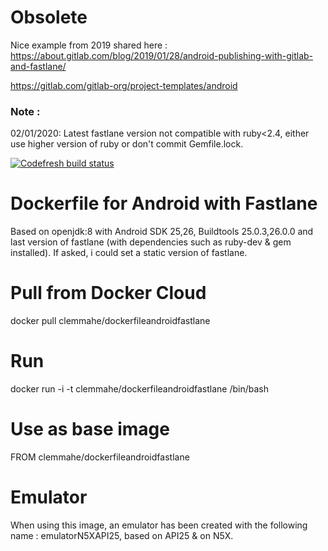 # Obsolete
Nice example from 2019 shared here :
https://about.gitlab.com/blog/2019/01/28/android-publishing-with-gitlab-and-fastlane/

https://gitlab.com/gitlab-org/project-templates/android

### Note :
02/01/2020: Latest fastlane version not compatible with ruby<2.4, either use higher version of ruby or don't commit Gemfile.lock.



[![Codefresh build status]( https://g.codefresh.io/api/badges/build?repoOwner=ClemMahe&repoName=DockerfileAndroidFastlane&branch=master&pipelineName=DockerfileAndroidFastlane&accountName=clemmahe&type=cf-1)]( https://g.codefresh.io/repositories/ClemMahe/DockerfileAndroidFastlane/builds?filter=trigger:build;branch:master;service:59371c999d2f2000010a45aa~DockerfileAndroidFastlane)

# Dockerfile for Android with Fastlane

Based on openjdk:8 with Android SDK 25,26, Buildtools 25.0.3,26.0.0 and last version of fastlane (with dependencies such as ruby-dev & gem installed). If asked, i could set a static version of fastlane.

# Pull from Docker Cloud

docker pull clemmahe/dockerfileandroidfastlane

# Run

docker run -i -t clemmahe/dockerfileandroidfastlane /bin/bash

# Use as base image

FROM clemmahe/dockerfileandroidfastlane

# Emulator

When using this image, an emulator has been created with the following name : emulatorN5XAPI25, based on API25 & on N5X.
